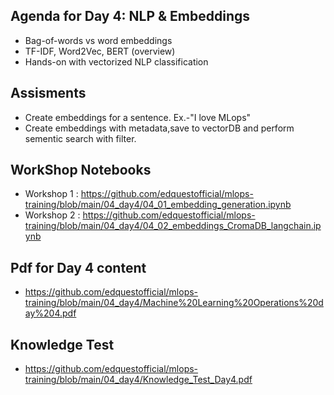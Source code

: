 
## Agenda for Day 4: NLP & Embeddings
 - Bag-of-words vs word embeddings
 - TF-IDF, Word2Vec, BERT (overview)
 - Hands-on with vectorized NLP classification

## Assisments 
 - Create embeddings for a sentence. Ex.-"I love MLops"
 - Create embeddings with metadata,save to vectorDB and perform sementic search with filter.

## WorkShop Notebooks
 - Workshop 1 : https://github.com/edquestofficial/mlops-training/blob/main/04_day4/04_01_embedding_generation.ipynb
 - Workshop 2 : https://github.com/edquestofficial/mlops-training/blob/main/04_day4/04_02_embeddings_CromaDB_langchain.ipynb

## Pdf for Day 4 content 
 - https://github.com/edquestofficial/mlops-training/blob/main/04_day4/Machine%20Learning%20Operations%20day%204.pdf

## Knowledge Test
 - https://github.com/edquestofficial/mlops-training/blob/main/04_day4/Knowledge_Test_Day4.pdf
